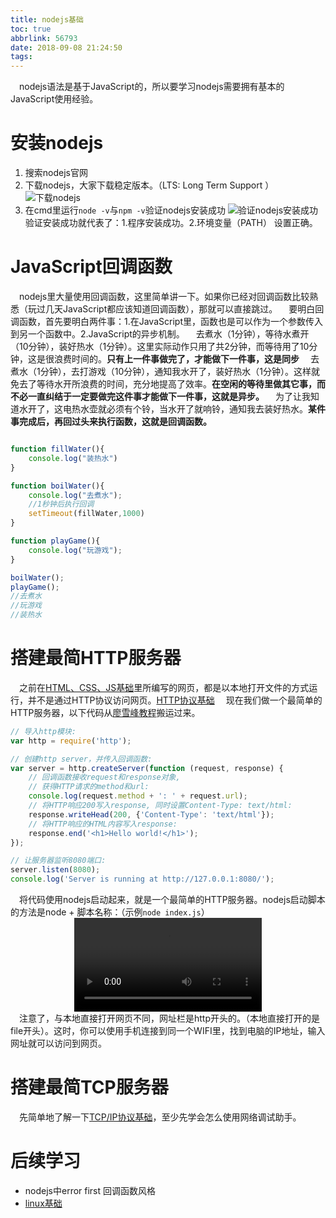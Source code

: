 ```yaml
---
title: nodejs基础
toc: true
abbrlink: 56793
date: 2018-09-08 21:24:50
tags:
---
```

&emsp;nodejs语法是基于JavaScript的，所以要学习nodejs需要拥有基本的JavaScript使用经验。

# 安装nodejs
1. 搜索nodejs官网
2. 下载nodejs，大家下载稳定版本。（LTS: Long Term Support ）
![下载nodejs](http://ww1.sinaimg.cn/large/005BIQVbgy1fvbmhyji22j30xk0rn0v5.jpg)
3. 在cmd里运行`node -v`与`npm -v`验证nodejs安装成功
![验证nodejs安装成功](http://ww1.sinaimg.cn/large/005BIQVbgy1fvbmigtxlcj31hc0t4jw0.jpg)
验证安装成功就代表了：1.程序安装成功。2.环境变量（PATH） 设置正确。

# JavaScript回调函数
&emsp;nodejs里大量使用回调函数，这里简单讲一下。如果你已经对回调函数比较熟悉（玩过几天JavaScript都应该知道回调函数），那就可以直接跳过。
&emsp;要明白回调函数，首先要明白两件事：1.在JavaScript里，函数也是可以作为一个参数传入到另一个函数中。2.JavaScript的异步机制。
&emsp;去煮水（1分钟），等待水煮开（10分钟），装好热水（1分钟）。这里实际动作只用了共2分钟，而等待用了10分钟，这是很浪费时间的。__只有上一件事做完了，才能做下一件事，这是同步__
&emsp;去煮水（1分钟），去打游戏（10分钟），通知我水开了，装好热水（1分钟）。这样就免去了等待水开所浪费的时间，充分地提高了效率。__在空闲的等待里做其它事，而不必一直纠结于一定要做完这件事才能做下一件事，这就是异步。__
&emsp;为了让我知道水开了，这电热水壶就必须有个铃，当水开了就响铃，通知我去装好热水。__某件事完成后，再回过头来执行函数，这就是回调函数。__


```javascript

function fillWater(){
    console.log("装热水")
}

function boilWater(){
    console.log("去煮水");   
    //1秒钟后执行回调 
    setTimeout(fillWater,1000) 
}

function playGame(){
    console.log("玩游戏");
}

boilWater();
playGame();
//去煮水
//玩游戏
//装热水

```

# 搭建最简HTTP服务器
&emsp;之前在[HTML、CSS、JS基础](/posts/54080)里所编写的网页，都是以本地打开文件的方式运行，并不是通过HTTP协议访问网页。[HTTP协议基础](/posts/34265)
&emsp;现在我们做一个最简单的HTTP服务器，以下代码从[廖雪峰教程](https://www.liaoxuefeng.com/wiki/001434446689867b27157e896e74d51a89c25cc8b43bdb3000/0014345015296018cac40c198b543fead5c549865b9bd4a000)搬运过来。
```javascript
// 导入http模块:
var http = require('http');

// 创建http server，并传入回调函数:
var server = http.createServer(function (request, response) {
    // 回调函数接收request和response对象,
    // 获得HTTP请求的method和url:
    console.log(request.method + ': ' + request.url);
    // 将HTTP响应200写入response, 同时设置Content-Type: text/html:
    response.writeHead(200, {'Content-Type': 'text/html'});
    // 将HTTP响应的HTML内容写入response:
    response.end('<h1>Hello world!</h1>');
});

// 让服务器监听8080端口:
server.listen(8080);
console.log('Server is running at http://127.0.0.1:8080/');
```
&emsp;将代码使用nodejs启动起来，就是一个最简单的HTTP服务器。nodejs启动脚本的方法是node + 脚本名称：（示例`node index.js`）
<video src="https://test-1251805228.cos.ap-guangzhou.myqcloud.com/nodejs%E6%9C%80%E7%AE%80HTTP%E6%9C%8D%E5%8A%A1%E5%99%A8.mp4" controls="controls" style="max-width: 100%; display: block; margin-left: auto; margin-right: auto;">
your browser does not support the video tag
</video>
&emsp;注意了，与本地直接打开网页不同，网址栏是http开头的。（本地直接打开的是file开头）。这时，你可以使用手机连接到同一个WIFI里，找到电脑的IP地址，输入网址就可以访问到网页。

# 搭建最简TCP服务器
&emsp;先简单地了解一下[TCP/IP协议基础](/posts/19508)，至少先学会怎么使用网络调试助手。


# 后续学习
- nodejs中error first 回调函数风格
- [linux基础](/posts/34982)